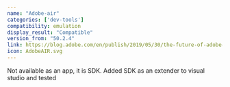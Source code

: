 ```yaml
---
name: "Adobe-air"
categories: ['dev-tools']
compatibility: emulation
display_result: "Compatible"
version_from: "50.2.4"
link: https://blog.adobe.com/en/publish/2019/05/30/the-future-of-adobe-air
icon: AdobeAIR.svg
---
```


Not available as an app, it is SDK. Added SDK as an extender to visual studio and tested